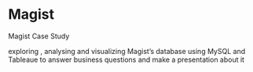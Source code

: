 # Magist
Magist Case Study

exploring , analysing and visualizing Magist’s database using MySQL and Tableaue to answer business questions
and make a presentation about it
